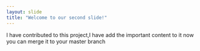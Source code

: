 ```yaml
---
layout: slide
title: "Welcome to our second slide!"
---
```

I have contributed to this project,I have add the important content to it now you can merge it to your master branch
